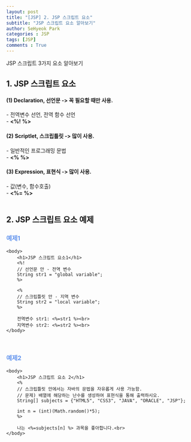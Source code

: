 ```yaml
---
layout: post
title: "[JSP] 2. JSP 스크립트 요소"
subtitle: "JSP 스크립트 요소 알아보기"
author: SeHyeok Park
categories : JSP
tags: [JSP]
comments : True
---
```

<div id='preview' class='display-none'>
JSP 스크립트 3가지 요소 알아보기
</div>

## 1. JSP 스크립트 요소
#### (1) Declaration, 선언문 -> 꼭 필요할 때만 사용.
\- 전역변수 선언, 전역 함수 선언<br>
\- <b><%! %></b>

#### (2) Scriptlet, 스크립틀릿 -> 많이 사용.
\- 일반적인 프로그래밍 문법<br>
\- <b><% %></b>

#### (3) Expression, 표현식 -> 많이 사용.
\- 값(변수, 함수호출)<br>
\- <b><%= %></b>
<br><br>

## 2. JSP 스크립트 요소 예제
### <span style="color:cornflowerblue">예제1</span>
```
<body>
	<h1>JSP 스크립트 요소1</h1>
	<%!
	// 선언문 안 - 전역 변수
	String str1 = "global variable";
	%>
	
	<%
	// 스크립틀릿 안 - 지역 변수
	String str2 = "local variable";
	%>
	
	전역변수 str1: <%=str1 %><br>
	지역변수 str2: <%=str2 %><br>
</body>
```
<br>

### <span style="color:cornflowerblue">예제2</span>
```
<body>
	<h1>JSP 스크립트 요소 2</h1>
	<%
	// 스크립틀릿 안에서는 자바의 문법을 자유롭게 사용 가능함.
	// 문제) 배열에 해당하는 난수를 생성하여 표현식을 통해 출력하시오.
	String[] subjects = {"HTML5", "CSS3", "JAVA", "ORACLE", "JSP"};
	
	int n = (int)(Math.random()*5);
	%>
	
	나는 <%=subjects[n] %> 과목을 좋아합니다.<br>
</body>
```
